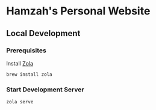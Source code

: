 # Hamzah's Personal Website

## Local Development

### Prerequisites

Install [Zola](https://www.getzola.org)

```
brew install zola
```

### Start Development Server

```
zola serve
```